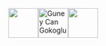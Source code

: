 <!-- sponsors --><a href="https://github.com/attackofhubris"><img src="https://github.com/attackofhubris.png" width="60px" alt="" /></a><a href="https://github.com/gcg"><img src="https://github.com/gcg.png" width="60px" alt="Guney Can Gokoglu" /></a><a href="https://github.com/joesphpro"><img src="https://github.com/joesphpro.png" width="60px" alt="" /></a><!-- sponsors -->
